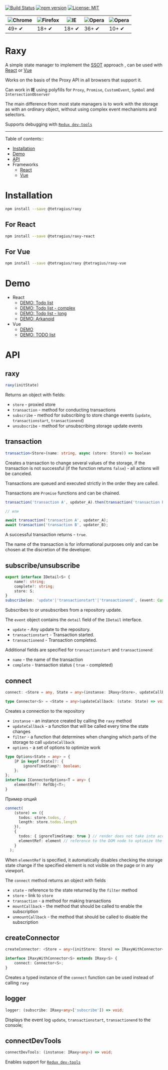 [![Build Status](https://travis-ci.org/Tetragius/raxy.svg?branch=master)](https://travis-ci.org/Tetragius/raxy) [![npm version](https://badge.fury.io/js/%40tetragius%2Fraxy.svg)](https://badge.fury.io/js/%40tetragius%2Fraxy) [![License: MIT](https://img.shields.io/badge/License-MIT-yellow.svg)](https://opensource.org/licenses/MIT)

![Chrome](https://raw.githubusercontent.com/alrra/browser-logos/master/src/chrome/chrome_48x48.png) | ![Firefox](https://raw.githubusercontent.com/alrra/browser-logos/master/src/firefox/firefox_48x48.png) | ![IE](https://raw.githubusercontent.com/alrra/browser-logos/master/src/edge/edge_48x48.png) | ![Opera](https://raw.githubusercontent.com/alrra/browser-logos/master/src/opera/opera_48x48.png) | ![Opera](https://raw.githubusercontent.com/alrra/browser-logos/master/src/safari/safari_48x48.png) |
--- | --- | --- | --- | --- |
49+ ✔ | 18+ ✔ | 18+ ✔ | 36+ ✔ | 10+ ✔ | 

# Raxy

A simple state manager to implement the [SSOT](https://en.wikipedia.org/wiki/Single_source_of_truth) approach , can be used with [React](https://reactjs.org/) or [Vue](https://vuejs.org/)

Works on the basis of the Proxy API in all browsers that support it.

Can work in **IE** using polyfills for `Proxy`, `Promise`, `CustomEvent`, `Symbol` and `IntersectionObserver`
 
The main difference from most state managers is to work with the storage as with an ordinary object, without using complex event mechanisms and selectors.

Supports debugging with [`Redux dev-tools`](https://chrome.google.com/webstore/detail/redux-devtools/lmhkpmbekcpmknklioeibfkpmmfibljd?hl=ru)

---
Table of contents::
- [Installation](#installation)
- [Demo](#demo)
- [API](#api)
- Frameworks
  - [React](https://github.com/Tetragius/raxy/tree/master/packages/raxy-react)
  - [Vue](https://github.com/Tetragius/raxy/tree/master/packages/raxy-vue)


# Installation

```sh
npm install --save @tetragius/raxy
```

## For React

```sh
npm install --save @tetragius/raxy-react
```

## For Vue

```sh
npm install --save @tetragius/raxy @tetragius/raxy-vue
```

# Demo

- React
  - [DEMO: Todo list](https://codesandbox.io/s/raxy-demo-3mur7)
  - [DEMO: Todo list - complex](https://codesandbox.io/s/raxy-demo-complex-5syo0)
  - [DEMO: Todo list - long](https://codesandbox.io/s/raxy-demo-longlist-cl837)
  - [DEMO: Arkanoid](https://codesandbox.io/s/raxy-demo-arkanoid-kwrfm)
- Vue
  - [DEMO](https://codesandbox.io/s/raxy-vue-example-e74vn)
  - [DEMO: TODO list](https://codesandbox.io/s/raxy-vue-example-xsrtu)


# API

## raxy

```javascript
raxy(initState)
```

Returns an object with fields:
- `store` - proxied store
- `transaction` - method for conducting transactions
- `subscribe` - method for subscribing to store change events (`update`, `transactionstart`, `transactionend`)
- `unsubscribe` - method for unsubscribing storage update events

## transaction

```typescript
transaction<Store>(name: string, async (store: Store)) => boolean
```

Creates a transaction to change several values ​​of the storage, if the transaction is not successful (if the function returns `false`) - all actions will be canceled.

Transactions are queued and executed strictly in the order they are called.

Transactions are `Promise` functions and can be chained.

```typescript
transaction('transaction A', updater_A).then(transaction('transaction B', updater_B));

// или

await transaction('transaction A', updater_A);
await transaction('transaction B', updater_B);
```

A successful transaction returns - `true`.

The name of the transaction is for informational purposes only and can be chosen at the discretion of the developer.

## subscribe/unsubscribe

```typescript
export interface IDetail<S> {
    name?: string;
    complete?: string;
    store: S;
}
subscribe(on: 'update'|'transactionstart'|'transactionend', (event: CustomEvent<IDetail>) => void)
```

Subscribes to or unsubscribes from a repository update.

The `event` object contains the `detail` field of the `IDetail` interface.

- `update` - Any update to the repository.
- `transactionstart` - Transaction started.
- `transactionend` - Transaction completed.

Additional fields are specified for `transactionstart` and `transactionend`:
- `name` - the name of the transaction
- `complete` - transaction status ( `true` - completed)

## connect

```typescript
connect: <Store = any, State = any>(instanse: IRaxy<Store>, updateCallback: (state: State) => void, filter?: Filter<Store, State>, options?: IConnectorOptions<any> & Options<State>) => IConnector<Store, State>;

type Connector<S> = <State = any>(updateCallback: (state: State) => void, filter?: Filter<S, State>, options?: IConnectorOptions & Options<State>) => IConnector<S, State>;
```

Creates a connection to the repository

- `instanse` - an instance created by calling the `raxy` method
- `updateCallback` - a function that will be called every time the state changes
- `filter` - a function that determines when changing which parts of the storage to call `updateCallback`
- `options` - a set of options to optimize work

```typescript
type Options<State = any> = {
    [P in keyof State]?: {
        ignoreTimeStamp?: boolean;
    };
};
interface IConnectorOptions<T = any> {
    elementRef?: RefObj<T>;
}
```

Пример опций

```typescript
connect(
    (store) => ({
      todos: store.todos, /
      length: store.todos.length 
    }),
    {
      todos: { ignoreTimeStamp: true } // render does not take into account changes in the state of child elements
      elementRef: element // reference to the DOM node to optimize the updateCallback call
    }
  );
```

When `elementRef` is specified, it automatically disables checking the storage state change if the specified element is not visible on the page or in any viewport.

The `connect` method returns an object with fields

- `state` - reference to the state returned by the `filter` method
- `store` - link to `store`
- `transaction` - a method for making transactions
- `mountCallback` - the method that should be called to enable the subscription
- `unmountCallback` - the method that should be called to disable the subscription

## createConnector

```typescript
createConnector: <Store = any>(initStore: Store) => IRaxyWithConnector<Store>;

interface IRaxyWithConnector<S> extends IRaxy<S> {
    connect: Connector<S>;
}
```

Creates a typed instance of the `connect` function can be used instead of calling `raxy`

## logger

```typescript
logger: (subscribe: IRaxy<any>['subscribe']) => void;
```

Displays the event log `update`, `transactionstart`, `transactionend` to the console;

## connectDevTools

```typescript
connectDevTools: (instanse: IRaxy<any>) => void;
```

Enables support for [`Redux dev-tools`](https://chrome.google.com/webstore/detail/redux-devtools/lmhkpmbekcpmknklioeibfkpmmfibljd?hl=ru)
